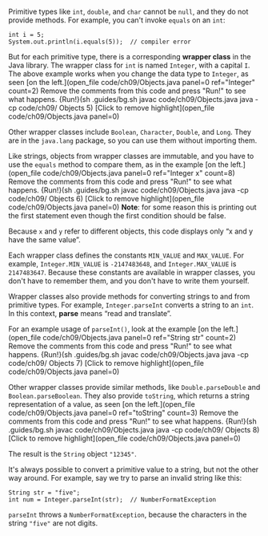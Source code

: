 Primitive types like `int`, `double`, and `char` cannot be `null`, and they do not provide methods. For example, you can't invoke `equals` on an `int`:

```code
int i = 5;
System.out.println(i.equals(5));  // compiler error
```


But for each primitive type, there is a corresponding **wrapper class** in the Java library. The wrapper class for `int` is named `Integer`, with a capital `I`. The above example works when you change the data type to `Integer`, as seen [on the left.](open_file code/ch09/Objects.java panel=0 ref="Integer" count=2)
Remove the comments from this code and press "Run!" to see what happens. 
{Run!}(sh .guides/bg.sh javac code/ch09/Objects.java java -cp code/ch09/ Objects 5)
[Click to remove highlight](open_file code/ch09/Objects.java panel=0)
 


Other wrapper classes include `Boolean`, `Character`, `Double`, and `Long`. They are in the `java.lang` package, so you can use them without importing them.

Like strings, objects from wrapper classes are immutable, and you have to use the `equals` method to compare them, as in the example [on the left.](open_file code/ch09/Objects.java panel=0 ref="Integer x" count=8)
Remove the comments from this code and press "Run!" to see what happens. 
{Run!}(sh .guides/bg.sh javac code/ch09/Objects.java java -cp code/ch09/ Objects 6)
[Click to remove highlight](open_file code/ch09/Objects.java panel=0)
**Note**: for some reason this is printing out the first statement even though the first condition should be false.
 


Because `x` and `y` refer to different objects, this code displays only “x and y have the same value”.

Each wrapper class defines the constants `MIN_VALUE` and `MAX_VALUE`. For example, `Integer.MIN_VALUE` is `-2147483648`, and `Integer.MAX_VALUE` is `2147483647`. Because these constants are available in wrapper classes, you don't have to remember them, and you don't have to write them yourself.


Wrapper classes also provide methods for converting strings to and from primitive types. For example, `Integer.parseInt` converts a string to an `int`. In this context, **parse** means “read and translate”.

For an example usage of `parseInt()`, look at the example [on the left.](open_file code/ch09/Objects.java panel=0 ref="String str" count=2)
Remove the comments from this code and press "Run!" to see what happens. 
{Run!}(sh .guides/bg.sh javac code/ch09/Objects.java java -cp code/ch09/ Objects 7)
[Click to remove highlight](open_file code/ch09/Objects.java panel=0)
 
 Other wrapper classes provide similar methods, like `Double.parseDouble` and `Boolean.parseBoolean`. They also provide `toString`, which returns a string representation of a value, as seen [on the left.](open_file code/ch09/Objects.java panel=0 ref="toString" count=3)
Remove the comments from this code and press "Run!" to see what happens. 
{Run!}(sh .guides/bg.sh javac code/ch09/Objects.java java -cp code/ch09/ Objects 8)
[Click to remove highlight](open_file code/ch09/Objects.java panel=0)
 


The result is the `String` object `"12345"`.


It's always possible to convert a primitive value to a string, but not the other way around.  For example, say we try to parse an invalid string like this:

```code
String str = "five";
int num = Integer.parseInt(str);  // NumberFormatException
```

`parseInt` throws a `NumberFormatException`, because the characters in the string `"five"` are not digits.